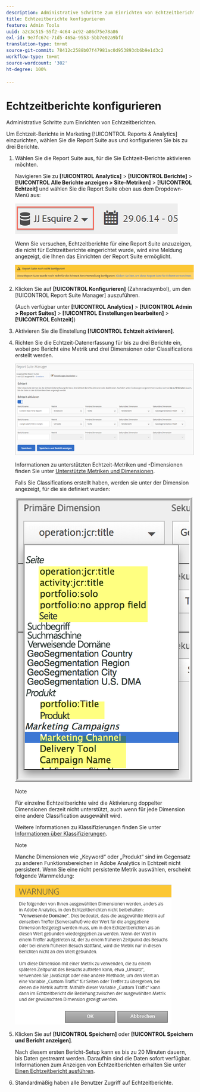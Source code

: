 ```yaml
---
description: Administrative Schritte zum Einrichten von Echtzeitberichten.
title: Echtzeitberichte konfigurieren
feature: Admin Tools
uuid: a2c3c515-55f2-4c64-ac92-a86d75e78a86
exl-id: 9e7fc67c-71d5-465a-9553-5bb7e02a9bfd
translation-type: tm+mt
source-git-commit: 78412c2588b07f47981ac0d953893db6b9e1d3c2
workflow-type: tm+mt
source-wordcount: '302'
ht-degree: 100%

---
```


# Echtzeitberichte konfigurieren

Administrative Schritte zum Einrichten von Echtzeitberichten.

Um Echtzeit-Berichte in Marketing [!UICONTROL Reports &amp; Analytics] einzurichten, wählen Sie die Report Suite aus und konfigurieren Sie bis zu drei Berichte.

1. Wählen Sie die Report Suite aus, für die Sie Echtzeit-Berichte aktivieren möchten.

   Navigieren Sie zu **[!UICONTROL Analytics]** > **[!UICONTROL Berichte]** > **[!UICONTROL Alle Berichte anzeigen > Site-Metriken]** > **[!UICONTROL Echtzeit]** und wählen Sie die Report Suite oben aus dem Dropdown-Menü aus:

   ![](assets/report_suite_selector.png)

   Wenn Sie versuchen, Echtzeitberichte für eine Report Suite anzuzeigen, die nicht für Echtzeitberichte eingerichtet wurde, wird eine Meldung angezeigt, die Ihnen das Einrichten der Report Suite ermöglicht.

   ![](assets/rep_suite_not_set_up.png)

1. Klicken Sie auf **[!UICONTROL Konfigurieren]** (Zahnradsymbol), um den [!UICONTROL Report Suite Manager] auszuführen.

   (Auch verfügbar unter **[!UICONTROL Analytics]** > **[!UICONTROL Admin > Report Suites]** > **[!UICONTROL Einstellungen bearbeiten]** > **[!UICONTROL Echtzeit]**)

1. Aktivieren Sie die Einstellung **[!UICONTROL Echtzeit aktivieren]**.
1. Richten Sie die Echtzeit-Datenerfassung für bis zu drei Berichte ein, wobei pro Bericht eine Metrik und drei Dimensionen oder Classifications erstellt werden.

   ![](assets/real_time_admin.png)

   Informationen zu unterstützten Echtzeit-Metriken und -Dimensionen finden Sie unter [Unterstützte Metriken und Dimensionen](/help/components/c-real-time-reporting/realtime-metrics.md).

   Falls Sie Classifications erstellt haben, werden sie unter der Dimension angezeigt, für die sie definiert wurden:

   ![](assets/classifications.png)

   >[!NOTE]
   >
   >Für einzelne Echtzeitberichte wird die Aktivierung doppelter Dimensionen derzeit nicht unterstützt, auch wenn für jede Dimension eine andere Classification ausgewählt wird.

   Weitere Informationen zu Klassifizierungen finden Sie unter [Informationen über Klassifizierungen](/help/components/classifications/c-classifications.md).

   >[!NOTE]
   >
   >Manche Dimensionen wie „Keyword“ oder „Produkt“ sind im Gegensatz zu anderen Funktionsbereichen in Adobe Analytics in Echtzeit nicht persistent. Wenn Sie eine nicht persistente Metrik auswählen, erscheint folgende Warnmeldung:

   ![](assets/warning_dimensions.png)

1. Klicken Sie auf **[!UICONTROL Speichern]** oder **[!UICONTROL Speichern und Bericht anzeigen]**.

   Nach diesem ersten Bericht-Setup kann es bis zu 20 Minuten dauern, bis Daten gestreamt werden. Daraufhin sind die Daten sofort verfügbar. Informationen zum Anzeigen von Echtzeitberichten erhalten Sie unter [Einen Echtzeitbericht ausführen](https://docs.adobe.com/content/help/de-DE/analytics/analyze/reports-analytics/t-running-report-types.html).

1. Standardmäßig haben alle Benutzer Zugriff auf Echtzeitberichte.

